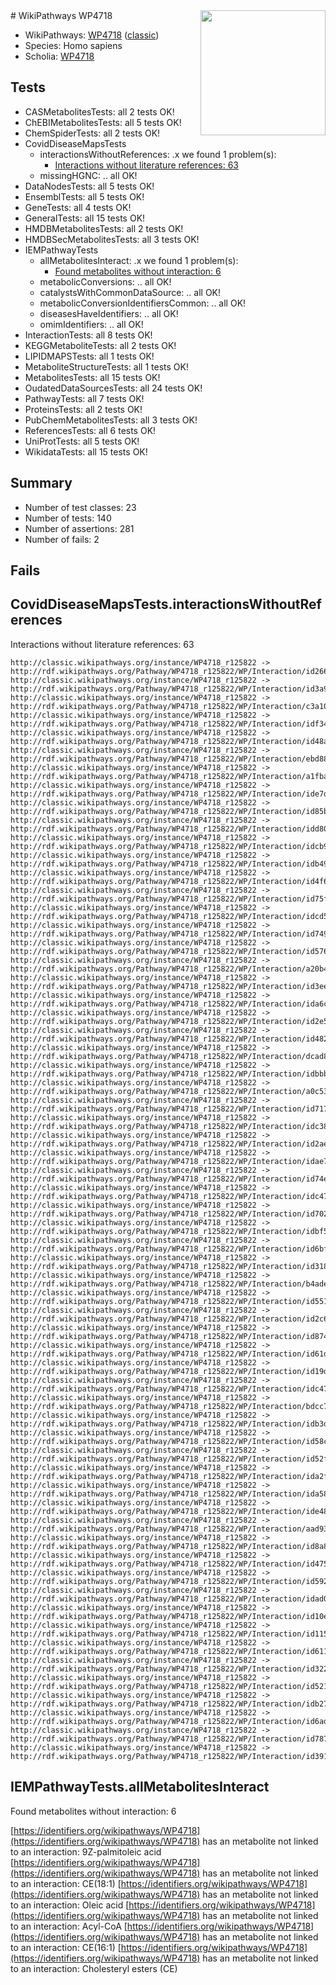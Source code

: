 <img style="float: right; width: 200px" src="https://cms-assets.nporadio.nl/npo3fm/NPO-Serious-Request-Logo-Groen-Ik-Steun-RGB.png" />
# WikiPathways WP4718

* WikiPathways: [WP4718](https://wikipathways.org/pathways/WP4718) ([classic](https://classic.wikipathways.org/instance/WP4718))
* Species: Homo sapiens
* Scholia: [WP4718](https://scholia.toolforge.org/wikipathways/WP4718)
## Tests
* CASMetabolitesTests: all 2 tests OK!
* ChEBIMetabolitesTests: all 5 tests OK!
* ChemSpiderTests: all 2 tests OK!
* CovidDiseaseMapsTests
    * interactionsWithoutReferences: .x we found 1 problem(s):
        * [Interactions without literature references: 63](#9701cd7f)
    * missingHGNC: .. all OK!
* DataNodesTests: all 5 tests OK!
* EnsemblTests: all 5 tests OK!
* GeneTests: all 4 tests OK!
* GeneralTests: all 15 tests OK!
* HMDBMetabolitesTests: all 2 tests OK!
* HMDBSecMetabolitesTests: all 3 tests OK!
* IEMPathwayTests
    * allMetabolitesInteract: .x we found 1 problem(s):
        * [Found metabolites without interaction: 6](#2bc2e7f1)
    * metabolicConversions: .. all OK!
    * catalystsWithCommonDataSource: .. all OK!
    * metabolicConversionIdentifiersCommon: .. all OK!
    * diseasesHaveIdentifiers: .. all OK!
    * omimIdentifiers: .. all OK!
* InteractionTests: all 8 tests OK!
* KEGGMetaboliteTests: all 2 tests OK!
* LIPIDMAPSTests: all 1 tests OK!
* MetaboliteStructureTests: all 1 tests OK!
* MetabolitesTests: all 15 tests OK!
* OudatedDataSourcesTests: all 24 tests OK!
* PathwayTests: all 7 tests OK!
* ProteinsTests: all 2 tests OK!
* PubChemMetabolitesTests: all 3 tests OK!
* ReferencesTests: all 6 tests OK!
* UniProtTests: all 5 tests OK!
* WikidataTests: all 15 tests OK!


## Summary

* Number of test classes: 23
* Number of tests: 140
* Number of assertions: 281
* Number of fails: 2

## Fails

<a name="9701cd7f" />

## CovidDiseaseMapsTests.interactionsWithoutReferences

Interactions without literature references: 63
```
http://classic.wikipathways.org/instance/WP4718_r125822 -> http://rdf.wikipathways.org/Pathway/WP4718_r125822/WP/Interaction/id2666b4a6
http://classic.wikipathways.org/instance/WP4718_r125822 -> http://rdf.wikipathways.org/Pathway/WP4718_r125822/WP/Interaction/id3a9081b8
http://classic.wikipathways.org/instance/WP4718_r125822 -> http://rdf.wikipathways.org/Pathway/WP4718_r125822/WP/Interaction/c3a10
http://classic.wikipathways.org/instance/WP4718_r125822 -> http://rdf.wikipathways.org/Pathway/WP4718_r125822/WP/Interaction/idf345d5ea
http://classic.wikipathways.org/instance/WP4718_r125822 -> http://rdf.wikipathways.org/Pathway/WP4718_r125822/WP/Interaction/id48a58096
http://classic.wikipathways.org/instance/WP4718_r125822 -> http://rdf.wikipathways.org/Pathway/WP4718_r125822/WP/Interaction/ebd88
http://classic.wikipathways.org/instance/WP4718_r125822 -> http://rdf.wikipathways.org/Pathway/WP4718_r125822/WP/Interaction/a1fba
http://classic.wikipathways.org/instance/WP4718_r125822 -> http://rdf.wikipathways.org/Pathway/WP4718_r125822/WP/Interaction/ide7db421a
http://classic.wikipathways.org/instance/WP4718_r125822 -> http://rdf.wikipathways.org/Pathway/WP4718_r125822/WP/Interaction/id85b559d0
http://classic.wikipathways.org/instance/WP4718_r125822 -> http://rdf.wikipathways.org/Pathway/WP4718_r125822/WP/Interaction/idd80c8fa5
http://classic.wikipathways.org/instance/WP4718_r125822 -> http://rdf.wikipathways.org/Pathway/WP4718_r125822/WP/Interaction/idcb91214
http://classic.wikipathways.org/instance/WP4718_r125822 -> http://rdf.wikipathways.org/Pathway/WP4718_r125822/WP/Interaction/idb494995e
http://classic.wikipathways.org/instance/WP4718_r125822 -> http://rdf.wikipathways.org/Pathway/WP4718_r125822/WP/Interaction/id4f69d5a
http://classic.wikipathways.org/instance/WP4718_r125822 -> http://rdf.wikipathways.org/Pathway/WP4718_r125822/WP/Interaction/id75fcb1bb
http://classic.wikipathways.org/instance/WP4718_r125822 -> http://rdf.wikipathways.org/Pathway/WP4718_r125822/WP/Interaction/idcd507b5e
http://classic.wikipathways.org/instance/WP4718_r125822 -> http://rdf.wikipathways.org/Pathway/WP4718_r125822/WP/Interaction/id749202e1
http://classic.wikipathways.org/instance/WP4718_r125822 -> http://rdf.wikipathways.org/Pathway/WP4718_r125822/WP/Interaction/id57690b3f
http://classic.wikipathways.org/instance/WP4718_r125822 -> http://rdf.wikipathways.org/Pathway/WP4718_r125822/WP/Interaction/a20b4
http://classic.wikipathways.org/instance/WP4718_r125822 -> http://rdf.wikipathways.org/Pathway/WP4718_r125822/WP/Interaction/id3eed3a19
http://classic.wikipathways.org/instance/WP4718_r125822 -> http://rdf.wikipathways.org/Pathway/WP4718_r125822/WP/Interaction/ida6c1d920
http://classic.wikipathways.org/instance/WP4718_r125822 -> http://rdf.wikipathways.org/Pathway/WP4718_r125822/WP/Interaction/id2e5582ce
http://classic.wikipathways.org/instance/WP4718_r125822 -> http://rdf.wikipathways.org/Pathway/WP4718_r125822/WP/Interaction/id482fbab5
http://classic.wikipathways.org/instance/WP4718_r125822 -> http://rdf.wikipathways.org/Pathway/WP4718_r125822/WP/Interaction/dcad8
http://classic.wikipathways.org/instance/WP4718_r125822 -> http://rdf.wikipathways.org/Pathway/WP4718_r125822/WP/Interaction/idbbb5528b
http://classic.wikipathways.org/instance/WP4718_r125822 -> http://rdf.wikipathways.org/Pathway/WP4718_r125822/WP/Interaction/a0c53
http://classic.wikipathways.org/instance/WP4718_r125822 -> http://rdf.wikipathways.org/Pathway/WP4718_r125822/WP/Interaction/id7174efd
http://classic.wikipathways.org/instance/WP4718_r125822 -> http://rdf.wikipathways.org/Pathway/WP4718_r125822/WP/Interaction/idc3892106
http://classic.wikipathways.org/instance/WP4718_r125822 -> http://rdf.wikipathways.org/Pathway/WP4718_r125822/WP/Interaction/id2ae1dd57
http://classic.wikipathways.org/instance/WP4718_r125822 -> http://rdf.wikipathways.org/Pathway/WP4718_r125822/WP/Interaction/idae71aeb2
http://classic.wikipathways.org/instance/WP4718_r125822 -> http://rdf.wikipathways.org/Pathway/WP4718_r125822/WP/Interaction/id74e4bb64
http://classic.wikipathways.org/instance/WP4718_r125822 -> http://rdf.wikipathways.org/Pathway/WP4718_r125822/WP/Interaction/idc477ee2a
http://classic.wikipathways.org/instance/WP4718_r125822 -> http://rdf.wikipathways.org/Pathway/WP4718_r125822/WP/Interaction/id702c4126
http://classic.wikipathways.org/instance/WP4718_r125822 -> http://rdf.wikipathways.org/Pathway/WP4718_r125822/WP/Interaction/idbf581684
http://classic.wikipathways.org/instance/WP4718_r125822 -> http://rdf.wikipathways.org/Pathway/WP4718_r125822/WP/Interaction/id6bf4d8b9
http://classic.wikipathways.org/instance/WP4718_r125822 -> http://rdf.wikipathways.org/Pathway/WP4718_r125822/WP/Interaction/id318cc971
http://classic.wikipathways.org/instance/WP4718_r125822 -> http://rdf.wikipathways.org/Pathway/WP4718_r125822/WP/Interaction/b4ade
http://classic.wikipathways.org/instance/WP4718_r125822 -> http://rdf.wikipathways.org/Pathway/WP4718_r125822/WP/Interaction/id551b71e9
http://classic.wikipathways.org/instance/WP4718_r125822 -> http://rdf.wikipathways.org/Pathway/WP4718_r125822/WP/Interaction/id2c66cd62
http://classic.wikipathways.org/instance/WP4718_r125822 -> http://rdf.wikipathways.org/Pathway/WP4718_r125822/WP/Interaction/id874dcb8d
http://classic.wikipathways.org/instance/WP4718_r125822 -> http://rdf.wikipathways.org/Pathway/WP4718_r125822/WP/Interaction/id61d37689
http://classic.wikipathways.org/instance/WP4718_r125822 -> http://rdf.wikipathways.org/Pathway/WP4718_r125822/WP/Interaction/id19d7a456
http://classic.wikipathways.org/instance/WP4718_r125822 -> http://rdf.wikipathways.org/Pathway/WP4718_r125822/WP/Interaction/idc47b154c
http://classic.wikipathways.org/instance/WP4718_r125822 -> http://rdf.wikipathways.org/Pathway/WP4718_r125822/WP/Interaction/bdcc7
http://classic.wikipathways.org/instance/WP4718_r125822 -> http://rdf.wikipathways.org/Pathway/WP4718_r125822/WP/Interaction/idb3de7a39
http://classic.wikipathways.org/instance/WP4718_r125822 -> http://rdf.wikipathways.org/Pathway/WP4718_r125822/WP/Interaction/id58c774ca
http://classic.wikipathways.org/instance/WP4718_r125822 -> http://rdf.wikipathways.org/Pathway/WP4718_r125822/WP/Interaction/id52f0d840
http://classic.wikipathways.org/instance/WP4718_r125822 -> http://rdf.wikipathways.org/Pathway/WP4718_r125822/WP/Interaction/ida2f1181b
http://classic.wikipathways.org/instance/WP4718_r125822 -> http://rdf.wikipathways.org/Pathway/WP4718_r125822/WP/Interaction/ida58d2ffd
http://classic.wikipathways.org/instance/WP4718_r125822 -> http://rdf.wikipathways.org/Pathway/WP4718_r125822/WP/Interaction/ide48549e2
http://classic.wikipathways.org/instance/WP4718_r125822 -> http://rdf.wikipathways.org/Pathway/WP4718_r125822/WP/Interaction/aad93
http://classic.wikipathways.org/instance/WP4718_r125822 -> http://rdf.wikipathways.org/Pathway/WP4718_r125822/WP/Interaction/id8a84238a
http://classic.wikipathways.org/instance/WP4718_r125822 -> http://rdf.wikipathways.org/Pathway/WP4718_r125822/WP/Interaction/id4755548d
http://classic.wikipathways.org/instance/WP4718_r125822 -> http://rdf.wikipathways.org/Pathway/WP4718_r125822/WP/Interaction/id592ed15c
http://classic.wikipathways.org/instance/WP4718_r125822 -> http://rdf.wikipathways.org/Pathway/WP4718_r125822/WP/Interaction/idad096071
http://classic.wikipathways.org/instance/WP4718_r125822 -> http://rdf.wikipathways.org/Pathway/WP4718_r125822/WP/Interaction/id10e71238
http://classic.wikipathways.org/instance/WP4718_r125822 -> http://rdf.wikipathways.org/Pathway/WP4718_r125822/WP/Interaction/id115479da
http://classic.wikipathways.org/instance/WP4718_r125822 -> http://rdf.wikipathways.org/Pathway/WP4718_r125822/WP/Interaction/id611397ba
http://classic.wikipathways.org/instance/WP4718_r125822 -> http://rdf.wikipathways.org/Pathway/WP4718_r125822/WP/Interaction/id322b7e88
http://classic.wikipathways.org/instance/WP4718_r125822 -> http://rdf.wikipathways.org/Pathway/WP4718_r125822/WP/Interaction/id5218a753
http://classic.wikipathways.org/instance/WP4718_r125822 -> http://rdf.wikipathways.org/Pathway/WP4718_r125822/WP/Interaction/idb27ed89f
http://classic.wikipathways.org/instance/WP4718_r125822 -> http://rdf.wikipathways.org/Pathway/WP4718_r125822/WP/Interaction/id6ad03ab
http://classic.wikipathways.org/instance/WP4718_r125822 -> http://rdf.wikipathways.org/Pathway/WP4718_r125822/WP/Interaction/id7876c265
http://classic.wikipathways.org/instance/WP4718_r125822 -> http://rdf.wikipathways.org/Pathway/WP4718_r125822/WP/Interaction/id3919ac31
```

<a name="2bc2e7f1" />

## IEMPathwayTests.allMetabolitesInteract

Found metabolites without interaction: 6

[https://identifiers.org/wikipathways/WP4718](https://identifiers.org/wikipathways/WP4718) has an metabolite not linked to an interaction: 9Z-palmitoleic acid
[https://identifiers.org/wikipathways/WP4718](https://identifiers.org/wikipathways/WP4718) has an metabolite not linked to an interaction: CE(18:1)
[https://identifiers.org/wikipathways/WP4718](https://identifiers.org/wikipathways/WP4718) has an metabolite not linked to an interaction: Oleic acid
[https://identifiers.org/wikipathways/WP4718](https://identifiers.org/wikipathways/WP4718) has an metabolite not linked to an interaction: Acyl-CoA
[https://identifiers.org/wikipathways/WP4718](https://identifiers.org/wikipathways/WP4718) has an metabolite not linked to an interaction: CE(16:1)
[https://identifiers.org/wikipathways/WP4718](https://identifiers.org/wikipathways/WP4718) has an metabolite not linked to an interaction: Cholesteryl esters (CE)


